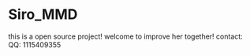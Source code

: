 # Siro_MMD
this is a open source project! welcome to improve her together!
contact: 
QQ: 1115409355
